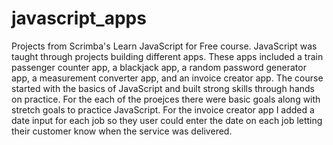 # javascript_apps
Projects from Scrimba's Learn JavaScript for Free course. JavaScript was taught through projects building different apps. These apps included a train passenger counter app, a blackjack app, a random password generator app, a measurement converter app, and an invoice creator app. The course started with the basics of JavaScript and built strong skills through hands on practice. For the each of the proejces there were basic goals along with stretch goals to practice JavaScript.
For the invoice creator app I added a date input for each job so they user could enter the date on each job letting their customer know when the service was delivered.
